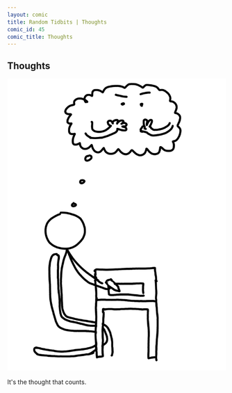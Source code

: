 ```yaml
---
layout: comic
title: Random Tidbits | Thoughts
comic_id: 45
comic_title: Thoughts
---
```


## Thoughts

<img id="img45" src="/assets/images/45.png">

It's the thought that counts.

